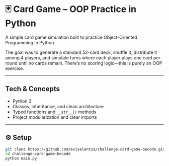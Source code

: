 # 🃏 Card Game – OOP Practice in Python

A simple card game simulation built to practice Object-Oriented Programming in Python.

The goal was to generate a standard 52-card deck, shuffle it, distribute it among 4 players, and simulate turns where each player plays one card per round until no cards remain. There’s no scoring logic—this is purely an OOP exercise.

---

## Tech & Concepts

- Python 3
- Classes, inheritance, and clean architecture
- Typed functions and `__str__()` methods
- Project modularization and clear imports

---

## ⚙️ Setup

```bash
git clone https://github.com/evivelentza/challenge-card-game-becode.git
cd challenge-card-game-becode
python main.py
